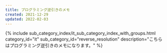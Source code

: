 ```yaml
---
title: プログラミング逆引きのメモ
created: 2021-12-29
updated: 2022-02-03
---
```

{% include sub_category_index/it_sub_category_index_with_groups.html
    category_id="it"
    sub_category_id="reverse_resolution"
    description="こちらはプログラミング逆引きのメモになります。" %}
